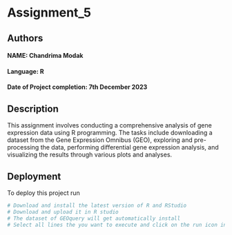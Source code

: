 # Assignment_5

## Authors

#### NAME:  Chandrima Modak
#### Language: R
#### Date of Project completion: 7th December 2023



## Description
This assignment involves conducting a comprehensive analysis of gene expression data using R programming. The tasks include downloading a dataset from the Gene Expression Omnibus (GEO), exploring and pre-processing the data, performing differential gene expression analysis, and visualizing the results through various plots and analyses.

## Deployment

To deploy this project run

```bash
# Download and install the latest version of R and RStudio
# Download and upload it in R studio
# The dataset of GEOquery will get automatically install
# Select all lines the you want to execute and click on the run icon in RStudio
```
